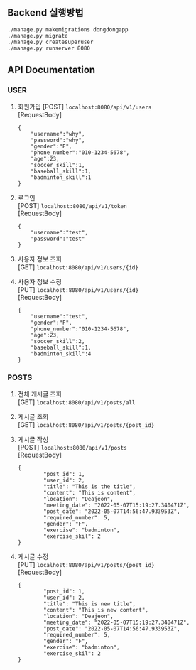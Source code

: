 ## Backend 실행방법 
```shell
./manage.py makemigrations dongdongapp   
./manage.py migrate    
./manage.py createsuperuser    
./manage.py runserver 8080   
```
## API Documentation 

### USER

1) 회원가입
[POST] `localhost:8080/api/v1/users`   
[RequestBody]    
    ```shell
    {
        "username":"why",
        "password":"why",
        "gender":"F",
        "phone_number":"010-1234-5678",
        "age":23,
        "soccer_skill":1,
        "baseball_skill":1,
        "badminton_skill":1
    }
    ```
       
2) 로그인    
[POST] `localhost:8080/api/v1/token`   
[RequestBody]    
    ```shell
    {
        "username":"test",
        "password":"test"
    }
    ```   

3) 사용자 정보 조회    
[GET] `localhost:8080/api/v1/users/{id}`   
   
4) 사용자 정보 수정    
[PUT] `localhost:8080/api/v1/users/{id}`     
[RequestBody]    
    ```shell
    {   
        "username":"test",
        "gender":"F",
        "phone_number":"010-1234-5678",
        "age":23,
        "soccer_skill":2,
        "baseball_skill":1,
        "badminton_skill":4
    }
    ```

### POSTS

1) 전체 게시글 조회   
[GET] `localhost:8080/api/v1/posts/all`   

2) 게시글 조회   
[GET] `localhost:8080/api/v1/posts/{post_id}`   

3) 게시글 작성   
[POST] `localhost:8080/api/v1/posts`   
[RequestBody]    
    ```shell
    {
            "post_id": 1,
            "user_id": 2,
            "title": "This is the title",
            "content": "This is content",
            "location": "Deajeon",
            "meeting_date": "2022-05-07T15:19:27.340471Z",
            "post_date": "2022-05-07T14:56:47.933953Z",
            "required_number": 5,
            "gender": "F",
            "exercise": "badminton",
            "exercise_skil": 2
    }
    
4) 게시글 수정   
[PUT] `localhost:8080/api/v1/posts/{post_id}`   
[RequestBody]    
    ```shell
    {
            "post_id": 1,
            "user_id": 2,
            "title": "This is new title",
            "content": "This is new content",
            "location": "Deajeon",
            "meeting_date": "2022-05-07T15:19:27.340471Z",
            "post_date": "2022-05-07T14:56:47.933953Z",
            "required_number": 5,
            "gender": "F",
            "exercise": "badminton",
            "exercise_skil": 2
    }
    ```
